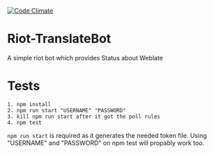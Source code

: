 [![Code Climate](https://codeclimate.com/github/Nordgedanken/Riot-TranslateBot/badges/gpa.svg)](https://codeclimate.com/github/Nordgedanken/Riot-TranslateBot)

# Riot-TranslateBot
A simple riot bot which provides Status about Weblate

# Tests
```
1. npm install
2. npm run start "USERNAME" "PASSWORD"
3. kill npm run start after it got the poll rules
4. npm test
```
``npm run start`` is required as it generates the needed token file. Using "USERNAME" and "PASSWORD" on npm test will propably work too.